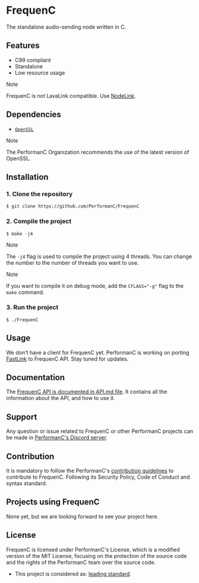 # FrequenC

The standalone audio-sending node written in C.

## Features

- C99 compliant
- Standalone
- Low resource usage

> [!NOTE]
> FrequenC is not LavaLink compatible. Use [NodeLink](https://github.com/PerformanC/NodeLink).

## Dependencies

- [`OpenSSL`](https://www.openssl.org/)

> [!NOTE]
> The PerformanC Organization recommends the use of the latest version of OpenSSL.

## Installation

### 1. Clone the repository

```shell
$ git clone https://github.com/PerformanC/FrequenC
```

### 2. Compile the project

```shell
$ make -j4
```

> [!NOTE]
> The `-j4` flag is used to compile the project using 4 threads. You can change the number to the number of threads you want to use.

> [!NOTE]
> If you want to compile it on debug mode, add the `CFLAGS="-g"` flag to the `make` command.

### 3. Run the project

```shell
$ ./FrequenC
```

## Usage

We don't have a client for FrequenC yet. PerformanC is working on porting [FastLink](https://github.com/PerformanC/FastLink) to FrequenC API. Stay tuned for updates.

## Documentation

The [FrequenC API is documented in API.md file](docs/API.md). It contains all the information about the API, and how to use it.

## Support

Any question or issue related to FrequenC or other PerformanC projects can be made in [PerformanC's Discord server](https://discord.gg/uPveNfTuCJ).

## Contribution

It is mandatory to follow the PerformanC's [contribution guidelines](https://github.com/PerformanC/contributing) to contribute to FrequenC. Following its Security Policy, Code of Conduct and syntax standard.

## Projects using FrequenC

None yet, but we are looking forward to see your project here.

## License

FrequenC is licensed under PerformanC's License, which is a modified version of the MIT License, focusing on the protection of the source code and the rights of the PerformanC team over the source code.

* This project is considered as: [leading standard](https://github.com/PerformanC/contributing?tab=readme-ov-file#project-information).
